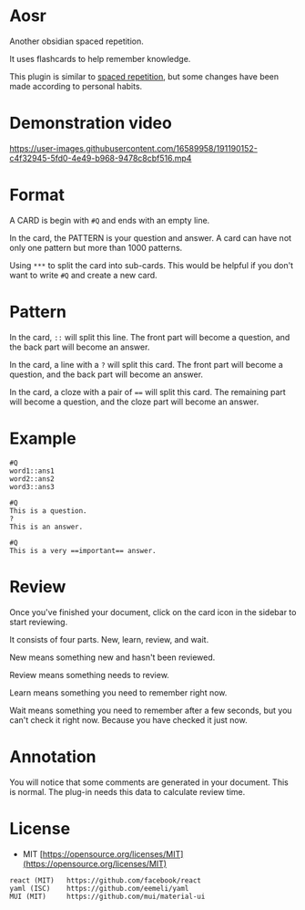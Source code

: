 # Aosr

Another obsidian spaced repetition.

It uses flashcards to help remember knowledge.

This plugin is similar to [spaced repetition](https://github.com/st3v3nmw/obsidian-spaced-repetition), but some changes have been made according to personal habits.

# Demonstration video

https://user-images.githubusercontent.com/16589958/191190152-c4f32945-5fd0-4e49-b968-9478c8cbf516.mp4


# Format

A CARD is begin with `#Q` and ends with an empty line.

In the card, the PATTERN is your question and answer. A card can have not only one pattern but more than 1000 patterns.

Using `***` to split the card into sub-cards. This would be helpful if you don't want to write `#Q` and create a new card.

# Pattern

In the card, `::` will split this line. The front part will become a question, and the back part will become an answer.

In the card, a line with a `?` will split this card. The front part will become a question, and the back part will become an answer.

In the card, a cloze with a pair of `==` will split this card. The remaining part will become a question, and the cloze part will become an answer.

# Example

```
#Q
word1::ans1
word2::ans2
word3::ans3

#Q
This is a question.
?
This is an answer.

#Q
This is a very ==important== answer.
```

# Review

Once you've finished your document, click on the card icon in the sidebar to start reviewing.

It consists of four parts. New, learn, review, and wait.

New means something new and hasn't been reviewed.

Review means something needs to review.

Learn means something you need to remember right now.

Wait means something you need to remember after a few seconds, but you can't check it right now. Because you have checked it just now. 

# Annotation

You will notice that some comments are generated in your document. This is normal. The plug-in needs this data to calculate review time.

# License

- MIT [https://opensource.org/licenses/MIT](https://opensource.org/licenses/MIT)

```
react (MIT)   https://github.com/facebook/react
yaml (ISC)    https://github.com/eemeli/yaml
MUI (MIT)     https://github.com/mui/material-ui
```

